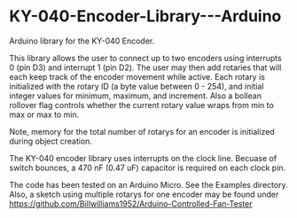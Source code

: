 # KY-040-Encoder-Library---Arduino
Arduino library for the KY-040 Encoder. 

This library allows the user to connect up to two encoders using interrupts 0 (pin D3) and interrupt 1 (pin D2). The user may then add rotaries that will each keep track of the encoder movement while active. Each rotary is initialized with the rotary ID (a byte value between 0 - 254), and initial integer values for minimum, maximum, and increment. Also a bollean rollover flag controls whether the current rotary value wraps from min to max or max to min.

Note, memory for the total number of rotarys for an encoder is initialized during object creation.

The KY-040 encoder library uses interrupts on the clock line.  Becuase of switch bounces, a 470 nF (0.47 uF) capacitor is required on each clock pin.

The code has been tested on an Arduino Micro. See the Examples directory.  Also, a sketch using multiple rotarys for one encoder may be found under https://github.com/Billwilliams1952/Arduino-Controlled-Fan-Tester 

